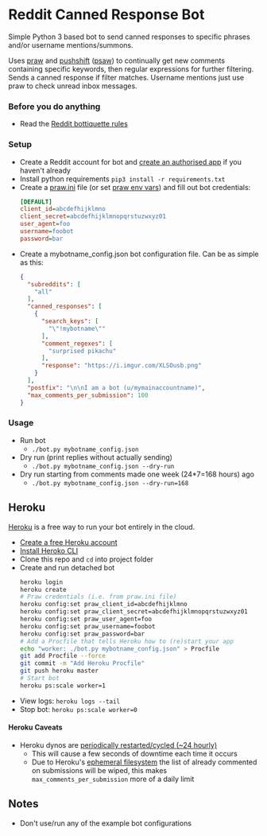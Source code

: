# Reddit Canned Response Bot
Simple Python 3 based bot to send canned responses to specific phrases and/or username mentions/summons.

Uses [praw](https://praw.readthedocs.io/en/latest/) and [pushshift](https://github.com/pushshift/api) ([psaw](https://github.com/dmarx/psaw)) to continually get new comments containing specific keywords, then regular expressions for further filtering. Sends a canned response if filter matches.
Username mentions just use praw to check unread inbox messages.

### Before you do anything
* Read the [Reddit bottiquette rules](https://www.reddit.com/r/Bottiquette/wiki/bottiquette)

### Setup
* Create a Reddit account for bot and [create an authorised app](https://www.reddit.com/prefs/apps/) if you haven't already
* Install python requirements `pip3 install -r requirements.txt`
* Create a [praw.ini](https://praw.readthedocs.io/en/latest/getting_started/configuration/prawini.html) file (or set [praw env vars](https://praw.readthedocs.io/en/latest/getting_started/configuration/environment_variables.html)) and fill out bot credentials:
    ```ini
    [DEFAULT]
    client_id=abcdefhijklmno
    client_secret=abcdefhijklmnopqrstuzwxyz01
    user_agent=foo
    username=foobot
    password=bar
    ```
* Create a mybotname_config.json bot configuration file. Can be as simple as this:
    ```json
    {
      "subreddits": [
        "all"
      ],
      "canned_responses": [
        {
          "search_keys": [
            "\"!mybotname\""
          ],
          "comment_regexes": [
            "surprised pikachu"
          ],
          "response": "https://i.imgur.com/XLSOusb.png"
        }
      ],
      "postfix": "\n\nI am a bot (u/mymainaccountname)",
      "max_comments_per_submission": 100
    }
    ```

### Usage
* Run bot
  * `./bot.py mybotname_config.json`
* Dry run (print replies without actually sending)
  * `./bot.py mybotname_config.json --dry-run`
* Dry run starting from comments made one week (24*7=168 hours) ago
  * `./bot.py mybotname_config.json --dry-run=168`

## Heroku
[Heroku](https://www.heroku.com) is a free way to run your bot entirely in the cloud.
* [Create a free Heroku account](https://signup.heroku.com)
* [Install Heroko CLI](https://devcenter.heroku.com/articles/heroku-cli#download-and-install)
*  Clone this repo and `cd` into project folder
* Create and run detached bot
    ```bash
    heroku login
    heroku create
    # Praw credentials (i.e. from praw.ini file)
    heroku config:set praw_client_id=abcdefhijklmno
    heroku config:set praw_client_secret=abcdefhijklmnopqrstuzwxyz01
    heroku config:set praw_user_agent=foo
    heroku config:set praw_username=foobot
    heroku config:set praw_password=bar
    # Add a Procfile that tells Heroku how to (re)start your app
    echo "worker: ./bot.py mybotname_config.json" > Procfile
    git add Procfile --force
    git commit -m "Add Heroku Procfile"
    git push heroku master
    # Start bot
    heroku ps:scale worker=1
    ```
* View logs: `heroku logs --tail`
* Stop bot: `heroku ps:scale worker=0`

#### Heroku Caveats
* Heroku dynos are [periodically restarted/cycled (~24 hourly)](https://devcenter.heroku.com/articles/dynos#automatic-dyno-restarts)
  * This will cause a few seconds of downtime each time it occurs
  * Due to Heroku's [ephemeral filesystem](https://devcenter.heroku.com/articles/dynos#ephemeral-filesystem) the list of already commented on submissions will be wiped, this makes `max_comments_per_submission` more of a daily limit

## Notes
* Don't use/run any of the example bot configurations
